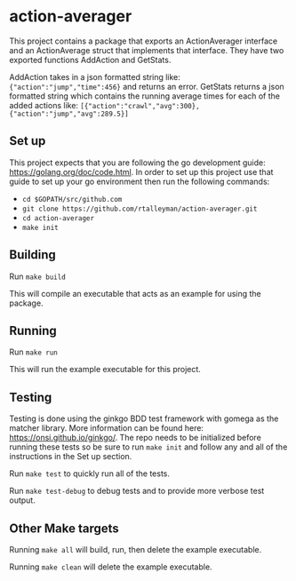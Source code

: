 # action-averager

This project contains a package that exports an ActionAverager interface and
an ActionAverage struct that implements that interface. They have two exported
functions AddAction and GetStats.

AddAction takes in a json formatted string like:
`{"action":"jump","time":456}` and returns an error. GetStats returns a json
formatted string which contains the running average times for each of the
added actions like:
`[{"action":"crawl","avg":300},{"action":"jump","avg":289.5}]`

## Set up

This project expects that you are following the go development guide:
https://golang.org/doc/code.html. In order to set up this project use that
guide to set up your go environment then run the following commands:

* `cd $GOPATH/src/github.com`
* `git clone https://github.com/rtalleyman/action-averager.git`
* `cd action-averager`
* `make init`

## Building

Run `make build`

This will compile an executable that acts as an example for using the package.

## Running

Run `make run`

This will run the example executable for this project.

## Testing

Testing is done using the ginkgo BDD test framework with gomega as the matcher
library. More information can be found here: https://onsi.github.io/ginkgo/.
The repo needs to be initialized before running these tests so be sure to run
`make init` and follow any and all of the instructions in the Set up section.

Run `make test` to quickly run all of the tests.

Run `make test-debug` to debug tests and to provide more verbose test output.

## Other Make targets

Running `make all` will build, run, then delete the example executable.

Running `make clean` will delete the example executable.
